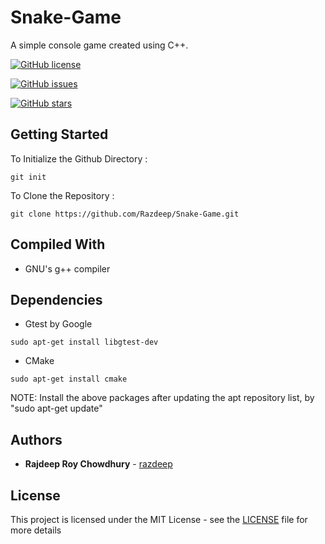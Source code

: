 # Snake-Game
A simple console game created using C++.


[![GitHub license](https://img.shields.io/github/license/Razdeep/Snake-Game.svg?style=for-the-badge)](https://github.com/Razdeep/Snake-Game/blob/master/LICENSE)

[![GitHub issues](https://img.shields.io/github/issues/Razdeep/Snake-Game.svg)](https://github.com/Razdeep/Snake-Game/issues)


[![GitHub stars](https://img.shields.io/github/stars/Razdeep/Snake-Game.svg)](https://github.com/Razdeep/Snake-Game/stargazers)

## Getting Started

To Initialize the Github Directory :
```
git init 
```
To Clone the Repository :
```
git clone https://github.com/Razdeep/Snake-Game.git
```

## Compiled With

* GNU's g++ compiler
 
## Dependencies

* Gtest by Google
```
sudo apt-get install libgtest-dev
```
* CMake
```
sudo apt-get install cmake
```

NOTE: Install the above packages after updating the apt repository list, by
"sudo apt-get update"

## Authors

* **Rajdeep Roy Chowdhury** - [razdeep](https://github.com/razdeep)


## License

This project is licensed under the MIT License - see the [LICENSE](LICENSE) file for more details